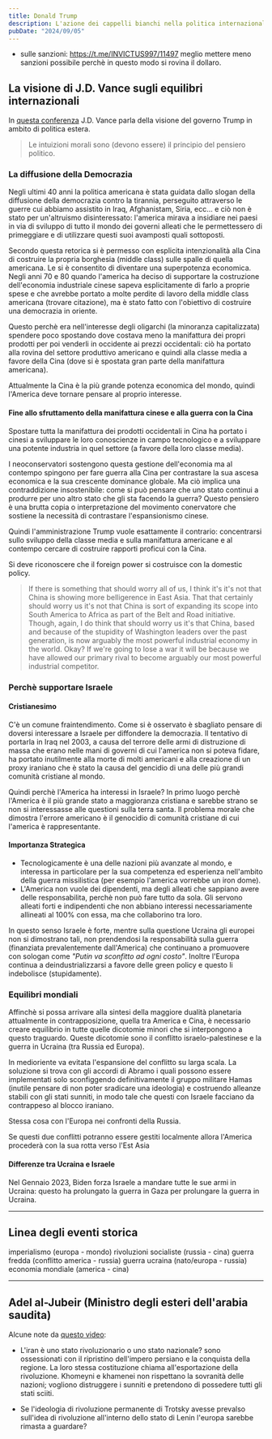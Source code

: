 ```yaml
---
title: Donald Trump
description: L'azione dei cappelli bianchi nella politica internazionale
pubDate: "2024/09/05"
---
```


- sulle sanzioni: https://t.me/INVICTUS997/11497 meglio mettere meno sanzioni possibile perchè in questo modo si rovina il dollaro.

## La visione di J.D. Vance sugli equilibri internazionali

In [questa conferenza](https://www.youtube.com/watch?v=WqZGRnfa7rQ) J.D. Vance parla della visione del governo Trump in ambito di politica estera.

> Le intuizioni morali sono (devono essere) il principio del pensiero politico.

### La diffusione della Democrazia

Negli ultimi 40 anni la politica americana è stata guidata dallo slogan della diffusione della democrazia contro la tirannia, perseguito attraverso le guerre cui abbiamo assistito in Iraq, Afghanistam, Siria, ecc... e ciò non è stato per un'altruismo disinteressato: l'america mirava a insidiare nei paesi in via di sviluppo di tutto il mondo dei governi alleati che le permettessero di primeggiare e di utilizzare questi suoi avamposti quali sottoposti.

Secondo questa retorica si è permesso con esplicita intenzionalità alla Cina di costruire la propria borghesia (middle class) sulle spalle di quella americana. Le si è consentito di diventare una superpotenza economica. Negli anni 70 e 80 quando l'america ha deciso di supportare la costruzione dell'economia industriale cinese sapeva esplicitamente di farlo a proprie spese e che avrebbe portato a molte perdite di lavoro della middle class americana (trovare citazione), ma è stato fatto con l'obiettivo di costruire una democrazia in oriente.

Questo perchè era nell'interesse degli oligarchi (la minoranza capitalizzata) spendere poco spostando dove costava meno la manifattura dei propri prodotti per poi venderli in occidente ai prezzi occidentali: ciò ha portato alla rovina del settore produttivo americano e quindi alla classe media a favore della Cina (dove si è spostata gran parte della manifattura americana).

Attualmente la Cina è la più grande potenza economica del mondo, quindi l'America deve tornare pensare al proprio interesse.

#### Fine allo sfruttamento della manifattura cinese e alla guerra con la Cina

Spostare tutta la manifattura dei prodotti occidentali in Cina ha portato i cinesi a sviluppare le loro conoscienze in campo tecnologico e a sviluppare una potente industria in quel settore (a favore della loro classe media).

I neoconservatori sostengono questa gestione dell'economia ma al contempo spingono per fare guerra alla Cina per contrastare la sua ascesa economica e la sua crescente dominance globale. Ma ciò implica una contraddizione insostenibile: come si può pensare che uno stato continui a produrre per uno altro stato che gli sta facendo la guerra? Questo pensiero è una brutta copia o interpretazione del movimento conervatore che sostiene la necessità di contrastare l'espansionismo cinese.

Quindi l'amministrazione Trump vuole esattamente il contrario: concentrarsi sullo sviluppo della classe media e sulla manifattura americane e al contempo cercare di costruire rapporti proficui con la Cina.

Si deve riconoscere che il foreign power si costruisce con la domestic policy.

> If there is something that should worry all of us, I think it's it's not that China is showing more belligerence in East Asia. That that certainly should worry us it's not that China is sort of expanding its scope into South America to Africa as part of the Belt and Road initiative. Though, again, I do think that should worry us it's that China, based and because of the stupidity of Washington leaders over the past generation, is now arguably the most powerful industrial economy in the world. Okay? If we're going to lose a war it will be because we have allowed our primary rival to become arguably our most powerful industrial competitor.

### Perchè supportare Israele

#### Cristianesimo

C'è un comune fraintendimento. Come si è osservato è sbagliato pensare di doversi interessare a Israele per diffondere la democrazia. Il tentativo di portarla in Iraq nel 2003, a causa del terrore delle armi di distruzione di massa che erano nelle mani di governi di cui l'america non si poteva fidare, ha portato inutilmente alla morte di molti americani e alla creazione di un proxy iraniano che è stato la causa del gencidio di una delle più grandi comunità cristiane al mondo.

Quindi perchè l'America ha interessi in Israele? In primo luogo perchè l'America è il più grande stato a maggioranza cristiana e sarebbe strano se non si interessasse alle questioni sulla terra santa. Il problema morale che dimostra l'errore americano è il genocidio di comunità cristiane di cui l'america è rappresentante.

#### Importanza Strategica

- Tecnologicamente è una delle nazioni più avanzate al mondo, e interessa in particolare per la sua competenza ed esperienza nell'ambito della guerra missilistica (per esempio l'america vorrebbe un iron dome).
- L'America non vuole dei dipendenti, ma degli alleati che sappiano avere delle responsabilita, perchè non può fare tutto da sola. Gli servono alleati forti e indipendenti che non abbiano interessi necessariamente allineati al 100% con essa, ma che collaborino tra loro.

In questo senso Israele è forte, mentre sulla questione Ucraina gli europei non si dimostrano tali, non prendendosi la responsabilità sulla guerra (finanziata prevalentemente dall'America) che continuano a promuovere con sologan come _"Putin va sconfitto ad ogni costo"_.
Inoltre l'Europa continua a deindustrializzarsi a favore delle green policy e questo li indebolisce (stupidamente).

### Equilibri mondiali

Affinchè si possa arrivare alla sintesi della maggiore dualità planetaria attualmente in contrapposizione, quella tra America e Cina, è necessario creare equilibrio in tutte quelle dicotomie minori che si interpongono a questo traguardo. Queste dicotomie sono il conflitto israelo-palestinese e la guerra in Ucraina (tra Russia ed Europa).

In medioriente va evitata l'espansione del conflitto su larga scala. La soluzione si trova con gli accordi di Abramo i quali possono essere implementati solo sconfiggendo definitivamente il gruppo militare Hamas (inutile pensare di non poter sradicare una ideologia) e costruendo alleanze stabili con gli stati sunniti, in modo tale che questi con Israele facciano da contrappeso al blocco iraniano.

Stessa cosa con l'Europa nei confronti della Russia.

Se questi due conflitti potranno essere gestiti localmente allora l'America procederà con la sua rotta verso l'Est Asia

#### Differenze tra Ucraina e Israele

Nel Gennaio 2023, Biden forza Israele a mandare tutte le sue armi in Ucraina: questo ha prolungato la guerra in Gaza per prolungare la guerra in Ucraina.

---

## Linea degli eventi storica

imperialismo (europa - mondo)
rivoluzioni socialiste (russia - cina)
guerra fredda (conflitto america - russia)
guerra ucraina (nato/europa - russia)
economia mondiale (america - cina)

---

## Adel al-Jubeir (Ministro degli esteri dell'arabia saudita)

Alcune note da [questo video](https://www.youtube.com/watch?v=CVGoah-Bcms):

- L'iran è uno stato rivoluzionario o uno stato nazionale? sono ossessionati con il ripristino dell'impero persiano e la conquista della regione. La loro stessa costituzione chiama all'esportazione della rivoluzione. Khomeyni e khamenei non rispettano la sovranità delle nazioni; vogliono distruggere i sunniti e pretendono di possedere tutti gli stati sciiti.

- Se l'ideologia di rivoluzione permanente di Trotsky avesse prevalso sull'idea di rivoluzione all'interno dello stato di Lenin l'europa sarebbe rimasta a guardare?
